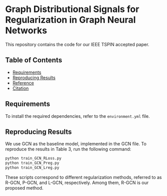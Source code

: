 # Graph Distributional Signals for Regularization in Graph Neural Networks

This repository contains the code for our IEEE TSPIN accepted paper.

## Table of Contents
- [Requirements](#requirements)
- [Reproducing Results](#reproducing-results)
- [Reference](#reference)
- [Citation](#citation)

## Requirements
To install the required dependencies, refer to the `environment.yml` file.

## Reproducing Results
We use GCN as the baseline model, implemented in the GCN file. To reproduce the results in Table 3, run the following command:

```bash
python train_GCN_RLoss.py 
python train_GCN_Preg.py 
python train_GCN_Lreg.py 


```
These scripts correspond to different regularization methods, referred to as R-GCN, P-GCN, and L-GCN, respectively. Among them, R-GCN is our proposed method.
